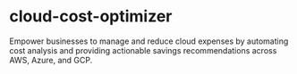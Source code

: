# cloud-cost-optimizer
Empower businesses to manage and reduce cloud expenses by automating cost analysis and providing actionable savings recommendations across AWS, Azure, and GCP.
